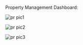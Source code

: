 Property Management Dashboard: 

![pr pic1](https://github.com/user-attachments/assets/b5db43da-4f11-4b30-b0bc-e10ee19433aa)

![pr pic2](https://github.com/user-attachments/assets/e730968e-cc8a-4ec0-a8e6-0d08efaf56c0)

![pr pic3](https://github.com/user-attachments/assets/00fbeb31-9f20-4532-90e0-ce335e26f835)




